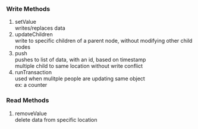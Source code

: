 ### Write Methods
1. setValue  
writes/replaces data
2. updateChildren  
write to specific children of a parent node, without modifying other child nodes
3. push  
pushes to list of data, with an id, based on timestamp  
multiple child to same location without write conflict
2. runTransaction  
used when mulitple people are updating same object  
ex: a counter

### Read Methods
1. removeValue  
delete data from specific location
